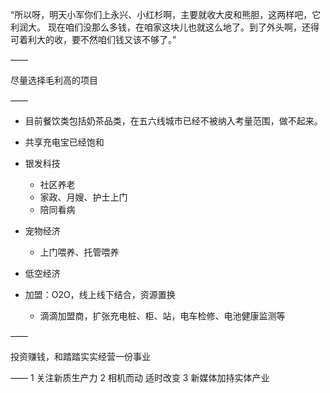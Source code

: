 “所以呀，明天小军你们上永兴、小红杉啊，主要就收大皮和熊胆，这两样吧，它利润大。
现在咱们没那么多钱，在咱家这块儿也就这么地了。到了外头啊，还得可着利大的收，要不然咱们钱又该不够了。”

——

尽量选择毛利高的项目

——

- 目前餐饮类包括奶茶品类，在五六线城市已经不被纳入考量范围，做不起来。
- 共享充电宝已经饱和
- 银发科技
  - 社区养老
  - 家政、月嫂、护士上门
  - 陪同看病

- 宠物经济
  - 上门喂养、托管喂养

- 低空经济
- 加盟：O2O，线上线下结合，资源置换
  - 滴滴加盟商，扩张充电桩、柜、站，电车检修、电池健康监测等

——

投资赚钱，和踏踏实实经营一份事业

——
1 关注新质生产力
2 相机而动 适时改变
3 新媒体加持实体产业
